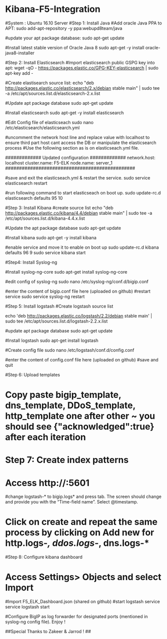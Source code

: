 # Kibana-F5-Integration

#System : Ubuntu 16.10 Server
#Step 1: Install Java
#Add oracle Java PPA to APT:
sudo add-apt-repository -y ppa:webupd8team/java

#update your apt package database:
sudo apt-get update

#Install latest stable version of Oracle Java 8
sudo apt-get -y install oracle-java8-installer

#Step 2: Install Elasticsearch
#Import elasticsearch public GSPG key into apt:
wget -qO - https://packages.elastic.co/GPG-KEY-elasticsearch | sudo apt-key add -

#Create elastisearch source list:
echo "deb http://packages.elastic.co/elasticsearch/2.x/debian stable main" | sudo tee -a /etc/apt/sources.list.d/elasticsearch-2.x.list

#Update apt package database 
sudo apt-get update

#Install elasticsearch
sudo apt-get -y install elasticsearch

#Edit Config file of elasticseach
sudo nano /etc/elasticsearch/elasticsearch.yml

#uncomment the network host line and replace value with localhost to ensure third part host cant access the DB or manipulate the elasticsearch process
#Use the following section as is on elasticseach.yml file.


#############  Updated configuration   #############
       network.host: localhost
       cluster.name: F5-ELK
       node.name: server_1 
###############################################

#save and exit the elasticseach.yml & restart the service.
sudo service elasticsearch restart

#run following command to start elasticseach on boot up.
sudo update-rc.d elasticsearch defaults 95 10

#Step 3: Install Kibana
#create source list
echo "deb http://packages.elastic.co/kibana/4.4/debian stable main" | sudo tee -a /etc/apt/sources.list.d/kibana-4.4.x.list

#Update the apt package database
sudo apt-get update

#Install kibana
sudo apt-get -y install kibana

#enable service and move it to enable on boot up
sudo update-rc.d kibana defaults 96 9
sudo service kibana start

#Step4: Install Syslog-ng

#Install syslog-ng-core
sudo apt-get install syslog-ng-core

#edit config of syslog-ng
sudo nano /etc/syslog-ng/conf.d/bigip.conf

#enter the content of bigip.conf file here (uploaded on github)
#restart service 
sudo service syslog-ng restart

#Step 5: Install logstash
#Create logstash source list

echo 'deb http://packages.elastic.co/logstash/2.2/debian stable main' | sudo tee /etc/apt/sources.list.d/logstash-2.2.x.list

#update apt package database
sudo apt-get update

#Install logstash 
sudo apt-get install logstash

#Create config file
sudo nano /etc/logstash/conf.d/config.conf

#enter the content of config.conf file here (uploaded on github)
#save and quit

#Step 6: Upload templates
# Copy paste bigip_template, dns_template, DDoS_template, http_template one after other ~ you should see {"acknowledged":true} after each iteration

# Step 7: Create index patterns
# Access http://<ip of Ubuntu server>:5601 
#change logstash-* to bigip.logs* and press tab. The screen should change and provide you with the “Time-field name”. Select @timestamp.
# Click on create and repeat the same process by clicking on Add new for http.logs-*, ddos.logs-*, dns.logs-*

#Step 8: Configure kibana dashboard
# Access Settings> Objects and select Import
#Import F5_ELK_Dashboard.json (shared on github)
#start logstash service
service logstash start

#Configure BigIP as log forwarder for designated ports (mentioned in syslog-ng config file). Enjoy !


##Special Thanks to Zakeer & Jarrod ! ##
 






